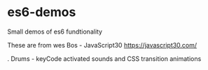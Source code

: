 # es6-demos
Small demos of es6 fundtionality

These are from wes Bos - JavaScript30
https://javascript30.com/

. Drums - keyCode activated sounds and CSS transition animations

